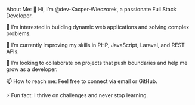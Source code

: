 About Me:
👋 Hi, I’m @dev-Kacper-Wieczorek, a passionate Full Stack Developer.

👀 I’m interested in building dynamic web applications and solving complex problems.

🌱 I’m currently improving my skills in PHP, JavaScript, Laravel, and REST APIs.

💞️ I’m looking to collaborate on projects that push boundaries and help me grow as a developer.

📫 How to reach me: Feel free to connect via email or GitHub.

⚡ Fun fact: I thrive on challenges and never stop learning.
